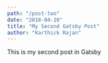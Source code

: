 ```yaml
---
path: "/post-two"
date: "2018-04-10"
title: "My Second Gatsby Post"
author: "Karthick Rajan"
---
```


This is my second post in Gatsby
